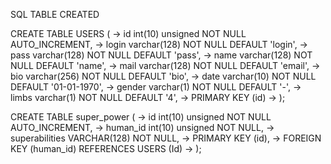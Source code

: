 SQL TABLE CREATED

CREATE TABLE USERS (
    ->  id int(10) unsigned NOT NULL AUTO_INCREMENT,
    -> login varchar(128) NOT NULL DEFAULT 'login',
    -> pass varchar(128) NOT NULL DEFAULT 'pass',
    -> name varchar(128) NOT NULL DEFAULT 'name',
    -> mail varchar(128) NOT NULL DEFAULT 'email',
    -> bio varchar(256) NOT NULL DEFAULT 'bio',
    -> date varchar(10) NOT NULL DEFAULT '01-01-1970',
    -> gender varchar(1) NOT NULL DEFAULT '-',
    -> limbs varchar(1) NOT NULL DEFAULT '4',
    -> PRIMARY KEY (id)
    -> );

 CREATE TABLE super_power (
    -> id int(10) unsigned NOT NULL AUTO_INCREMENT,
    -> human_id int(10) unsigned NOT NULL,
    -> superabilities VARCHAR(128) NOT NULL,
    -> PRIMARY KEY (id),
    -> FOREIGN KEY (human_id) REFERENCES USERS (Id)
    -> );
